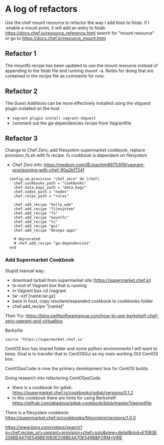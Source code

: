 # A log of refactors
Use the chef mount resource to refactor the way I add lines to fstab. If I :enable a mount point, it will add an entry to fstab:  https://docs.chef.io/resource_reference.html  search for "mount resource" or go to https://docs.chef.io/resource_mount.html

## Refactor 1
The mountfs recipe has been updated to use the mount resource instead of appending to the fstab file and running mount -a. Notes for doing that are contained in the recipe file as comments for now.

## Refactor 2
The Guest Additions can be more effectively installed using the vbguest plugin installed on the host
* `vagrant plugin install vagrant-vbguest`
* comment out the ga-dependencies recipe from Vagrantfile

## Refactor 3
Change to Chef Zero, add filesystem supermarket cookbook, replace provision_fs.sh with fs recipe. fs cookbook is dependent on filesystem
* Chef Zero info: https://medium.com/@Joachim8675309/vagrant-provisioning-with-chef-90a2bf724f

```
  config.vm.provision "chef_zero" do |chef|
    chef.cookbooks_path = "cookbooks"
    chef.data_bags_path = "data_bags"
    chef.nodes_path = "nodes"
    chef.roles_path = "roles"

    chef.add_recipe "hello_web"
    chef.add_recipe "filesystem"
    chef.add_recipe "fs"
    chef.add_recipe "mountfs"
    chef.add_recipe "tz"
    chef.add_recipe "gui"
    chef.add_recipe "devops-apps"

    # deprecated
    # chef.add_recipe "ga-dependencies"
  end
```


### Add Supermarket Cookbook
Stupid manual way:
* download tarball from supermarket site (https://supermarket.chef.io)
* to root of Vagrant box that is running
* in Vagrant box cd /vagrant
* tar -xzf [name.tar.gz]
* back in host, copy resultant/expanded cookbook to cookbooks folder
* chef.add_recipe "[name]"


Then Try: https://blog.swiftsoftwaregroup.com/how-to-use-berkshelf-chef-zero-vagrant-and-virtualbox

Berksfile
```
source 'https://supermarket.chef.io'
```



CentOS box has shared folder and some python environments I will want to keep. Goal is to transfer that to CentOSGui as my main working GUI CentOS box.

CentOSasCode is now the primary development box for CentOS builds

Doing research into refactoring CentOSasCode
* there is a cookbook for gdisk: https://supermarket.chef.io/cookbooks/gdisk/versions/0.1.2
* in this cookbook there are hints for using Berkshelf: https://github.com/akadoya/gdisk-cookbook/blob/master/Vagrantfile

There is a filesystem cookbook:  https://supermarket.chef.io/cookbooks/filesystem/versions/1.0.0

https://www.bing.com/videos/search?q=chef.recipe_url+vagrant+provision+chef+solo&view=detail&mid=E10B3E208BE4A70E549BE10B3E208BE4A70E549B&FORM=VIRE